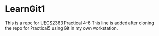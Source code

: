 # LearnGit1
This is a repo for UECS2363 Practical 4-6
This line is added after cloning the repo for Practical5 using Git in my own workstation. 
